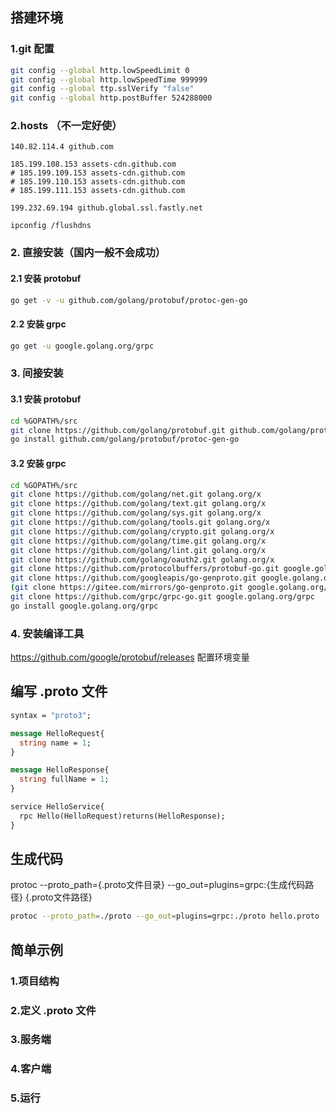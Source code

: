 ## 搭建环境

### 1.git 配置

```bash
git config --global http.lowSpeedLimit 0
git config --global http.lowSpeedTime 999999
git config --global ttp.sslVerify "false"
git config --global http.postBuffer 524288000
```

### 2.hosts （不一定好使）

```
140.82.114.4 github.com

185.199.108.153 assets-cdn.github.com
# 185.199.109.153 assets-cdn.github.com
# 185.199.110.153 assets-cdn.github.com
# 185.199.111.153 assets-cdn.github.com

199.232.69.194 github.global.ssl.fastly.net

ipconfig /flushdns
```

### 2. 直接安装（国内一般不会成功）
#### 2.1 安装 protobuf
```bash
go get -v -u github.com/golang/protobuf/protoc-gen-go
```
#### 2.2 安装 grpc
```bash
go get -u google.golang.org/grpc
```

### 3. 间接安装
#### 3.1 安装 protobuf
```bash
cd %GOPATH%/src
git clone https://github.com/golang/protobuf.git github.com/golang/protobuf
go install github.com/golang/protobuf/protoc-gen-go
```
#### 3.2 安装 grpc

```bash
cd %GOPATH%/src
git clone https://github.com/golang/net.git golang.org/x
git clone https://github.com/golang/text.git golang.org/x
git clone https://github.com/golang/sys.git golang.org/x
git clone https://github.com/golang/tools.git golang.org/x
git clone https://github.com/golang/crypto.git golang.org/x
git clone https://github.com/golang/time.git golang.org/x
git clone https://github.com/golang/lint.git golang.org/x
git clone https://github.com/golang/oauth2.git golang.org/x
git clone https://github.com/protocolbuffers/protobuf-go.git google.golang.org/protobuf
git clone https://github.com/googleapis/go-genproto.git google.golang.org/genproto
(git clone https://gitee.com/mirrors/go-genproto.git google.golang.org/genproto)
git clone https://github.com/grpc/grpc-go.git google.golang.org/grpc
go install google.golang.org/grpc
```

### 4. 安装编译工具

https://github.com/google/protobuf/releases 配置环境变量

## 编写 .proto 文件

```protobuf
syntax = "proto3";

message HelloRequest{
  string name = 1;
}

message HelloResponse{
  string fullName = 1;
}

service HelloService{
  rpc Hello(HelloRequest)returns(HelloResponse);
}
```



## 生成代码

protoc --proto_path={.proto文件目录} --go_out=plugins=grpc:{生成代码路径} {.proto文件路径}

```bash
protoc --proto_path=./proto --go_out=plugins=grpc:./proto hello.proto
```

## 简单示例

### 1.项目结构

### 2.定义 .proto 文件

### 3.服务端

### 4.客户端

### 5.运行

